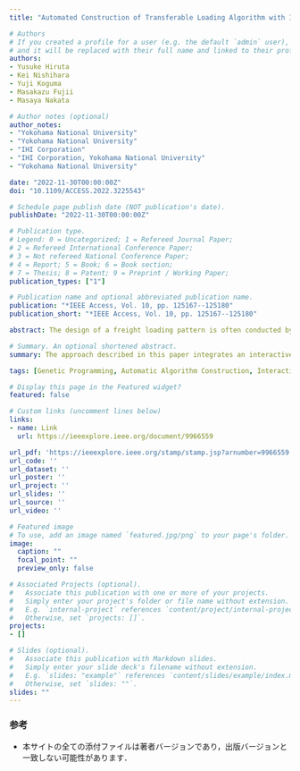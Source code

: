 ```yaml
---
title: "Automated Construction of Transferable Loading Algorithm with Interactive Genetic Programming"

# Authors
# If you created a profile for a user (e.g. the default `admin` user), write the username (folder name) here 
# and it will be replaced with their full name and linked to their profile.
authors:
- Yusuke Hiruta
- Kei Nishihara
- Yuji Koguma
- Masakazu Fujii
- Masaya Nakata

# Author notes (optional)
author_notes:
- "Yokohama National University"
- "Yokohama National University"
- "IHI Corporation"
- "IHI Corporation, Yokohama National University"
- "Yokohama National University"

date: "2022-11-30T00:00:00Z"
doi: "10.1109/ACCESS.2022.3225543"

# Schedule page publish date (NOT publication's date).
publishDate: "2022-11-30T00:00:00Z"

# Publication type.
# Legend: 0 = Uncategorized; 1 = Refereed Journal Paper;
# 2 = Refereed International Conference Paper;
# 3 = Not refereed National Conference Paper;
# 4 = Report; 5 = Book; 6 = Book section;
# 7 = Thesis; 8 = Patent; 9 = Preprint / Working Paper; 
publication_types: ["1"]

# Publication name and optional abbreviated publication name.
publication: "*IEEE Access, Vol. 10, pp. 125167--125180"
publication_short: "*IEEE Access, Vol. 10, pp. 125167--125180"

abstract: The design of a freight loading pattern is often conducted by skilled workers, who handle unquantifiable objectives and/or preferences. Our previous study presented an automatic construction technique for loading algorithms using genetic programming-based hyper-heuristics; however, this technique is only applicable to fully quantifiable loading problems. Thus, the approach described in this paper integrates an interactive framework with users into our previous technique to automatically construct algorithms that derive loading patterns adapted to user objectives and/or preferences. Thus, once a loading algorithm has been derived with user interactions, it can be reused to obtain the preferred loading patterns on other problems without any additional interactions. Experimental results show that the proposed algorithm can produce loading algorithms adapted for user preferences under a limit of 50 human interactions. Further, we also show that the derived loading algorithms can be applicable to different loading situations without any additional user interactions. Thus, these observations suggest the benefit of our approaches in reducing the burden placed on skilled workers for practical LPD tasks.

# Summary. An optional shortened abstract.
summary: The approach described in this paper integrates an interactive framework with users into our previous technique to automatically construct algorithms that derive loading patterns adapted to user objectives and/or preferences.

tags: [Genetic Programming, Automatic Algorithm Construction, Interactive Evolutionary Computation, Loading Optimization Problem]

# Display this page in the Featured widget?
featured: false

# Custom links (uncomment lines below)
links:
- name: Link
  url: https://ieeexplore.ieee.org/document/9966559

url_pdf: 'https://ieeexplore.ieee.org/stamp/stamp.jsp?arnumber=9966559'
url_code: ''
url_dataset: ''
url_poster: ''
url_project: ''
url_slides: ''
url_source: ''
url_video: ''

# Featured image
# To use, add an image named `featured.jpg/png` to your page's folder. 
image:
  caption: ""
  focal_point: ""
  preview_only: false

# Associated Projects (optional).
#   Associate this publication with one or more of your projects.
#   Simply enter your project's folder or file name without extension.
#   E.g. `internal-project` references `content/project/internal-project/index.md`.
#   Otherwise, set `projects: []`.
projects:
- []

# Slides (optional).
#   Associate this publication with Markdown slides.
#   Simply enter your slide deck's filename without extension.
#   E.g. `slides: "example"` references `content/slides/example/index.md`.
#   Otherwise, set `slides: ""`.
slides: ""
---
```


### 参考

- 本サイトの全ての添付ファイルは著者バージョンであり，出版バージョンと一致しない可能性があります．
